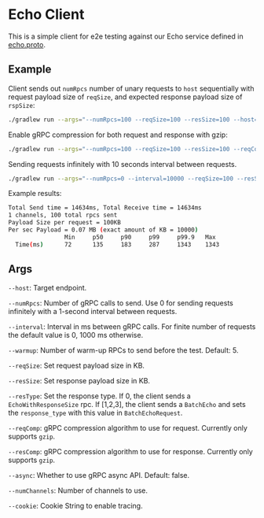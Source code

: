 # Echo Client

This is a simple client for e2e testing against our Echo service defined in [echo.proto](src/main/proto/echo.proto).

## Example

Client sends out `numRpcs` number of unary requests to `host` sequentially
with request payload size of `reqSize`, and expected response payload size of `rspSize`:

```sh
./gradlew run --args="--numRpcs=100 --reqSize=100 --resSize=100 --host=grpc-cloudapi1.googleapis.com"
```

Enable gRPC compression for both request and response with gzip:

```sh
./gradlew run --args="--numRpcs=100 --reqSize=100 --resSize=100 --reqComp=gzip --resComp=gzip --host=grpc-cloudapi1.googleapis.com"
```

Sending requests infinitely with 10 seconds interval between requests.

```sh
./gradlew run --args="--numRpcs=0 --interval=10000 --reqSize=100 --resSize=100 --host=grpc-cloudapi1.googleapis.com"
```

Example results:

```sh
Total Send time = 14634ms, Total Receive time = 14634ms
1 channels, 100 total rpcs sent
Payload Size per request = 100KB
Per sec Payload = 0.07 MB (exact amount of KB = 10000)
                Min     p50     p90     p99     p99.9   Max
  Time(ms)      72      135     183     287     1343    1343
```

## Args
`--host`: Target endpoint.

`--numRpcs`: Number of gRPC calls to send. Use 0 for sending requests infinitely with a 1-second interval between requests.

`--interval`: Interval in ms between gRPC calls. For finite number of requests the default value is 0, 1000 ms otherwise.

`--warmup`: Number of warm-up RPCs to send before the test. Default: 5.

`--reqSize`: Set request payload size in KB.

`--resSize`: Set response payload size in KB.

`--resType`: Set the response type. If 0, the client sends a `EchoWithResponseSize` rpc. If [1,2,3], the client sends a `BatchEcho` and sets the `response_type` with this value in `BatchEchoRequest`. 

`--reqComp`: gRPC compression algorithm to use for request. Currently only supports `gzip`.

`--resComp`: gRPC compression algorithm to use for response. Currently only supports `gzip`.

`--async`: Whether to use gRPC async API. Default: false.

`--numChannels`: Number of channels to use.

`--cookie`: Cookie String to enable tracing.
